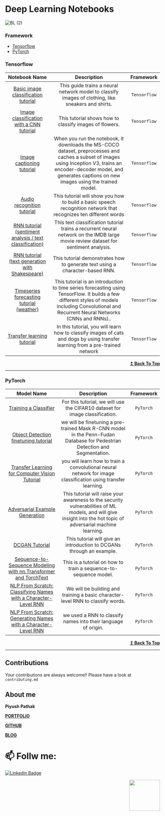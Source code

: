 # Deep Learning Notebooks
![BL (2)](https://user-images.githubusercontent.com/24771457/111271567-56748980-866c-11eb-9555-b8fd7bc0a60c.jpg)


### Framework

* [Tensorflow](#tensorflow)
* [PyTorch](#pytorch)

### Tensorflow <a name="tensorflow"/>

| Notebook Name | Description | Framework |
|   :---:      |     :---:      |     :---:     |
| [Basic image classification tutorial](https://colab.research.google.com/github/tensorflow/docs/blob/master/site/en/tutorials/keras/classification.ipynb)  | This guide trains a neural network model to classify images of clothing, like sneakers and shirts.| `Tensorflow`
| [Image classification with a CNN tutorial ](https://colab.research.google.com/github/tensorflow/docs/blob/master/site/en/tutorials/images/classification.ipynb)  | This tutorial shows how to classify images of flowers.| `Tensorflow`
| [Image captioning tutorial](https://colab.research.google.com/github/tensorflow/docs/blob/master/site/en/tutorials/text/image_captioning.ipynb)  | When you run the notebook, it downloads the MS-COCO dataset, preprocesses and caches a subset of images using Inception V3, trains an encoder-decoder model, and generates captions on new images using the trained model.| `Tensorflow`
| [Audio recognition tutorial](https://colab.research.google.com/github/tensorflow/docs/blob/master/site/en/tutorials/audio/simple_audio.ipynb)  | This tutorial will show you how to build a basic speech recognition network that recognizes ten different words| `Tensorflow`
| [RNN tutorial (sentiment analysis / text classification)](https://colab.research.google.com/github/tensorflow/docs/blob/master/site/en/tutorials/text/text_classification_rnn.ipynb)  |This text classification tutorial trains a recurrent neural network on the IMDB large movie review dataset for sentiment analysis.| `Tensorflow`
| [RNN tutorial (text generation with Shakespeare)](https://colab.research.google.com/github/tensorflow/docs/blob/master/site/en/tutorials/text/text_generation.ipynb)  | This tutorial demonstrates how to generate text using a character-based RNN.| `Tensorflow`
| [Timeseries forecasting tutorial (weather)](https://colab.research.google.com/github/tensorflow/docs/blob/master/site/en/tutorials/structured_data/time_series.ipynb)  | This tutorial is an introduction to time series forecasting using TensorFlow. It builds a few different styles of models including Convolutional and Recurrent Neural Networks (CNNs and RNNs)..| `Tensorflow`
| [Transfer learning tutorial ](https://colab.research.google.com/github/tensorflow/docs/blob/master/site/en/tutorials/images/transfer_learning.ipynb)  | In this tutorial, you will learn how to classify images of cats and dogs by using transfer learning from a pre-trained network| `Tensorflow`

<div align="right">
    <b><a href="#framework">↥ Back To Top</a></b>
</div>

***

### PyTorch <a name="pytorch"/>

| Model Name | Description | Framework |
|   :---:      |     :---:      |     :---:     |
| [Training a Classifier]( https://colab.research.google.com/github/pytorch/tutorials/blob/gh-pages/_downloads/17a7c7cb80916fcdf921097825a0f562/cifar10_tutorial.ipynb)  | For this tutorial, we will use the CIFAR10 dataset for image classification.  | `PyTorch`
| [Object Detection finetuning tutorial]( https://colab.research.google.com/github/pytorch/vision/blob/temp-tutorial/tutorials/torchvision_finetuning_instance_segmentation.ipynb)  | we will be finetuning a pre-trained Mask R-CNN model in the Penn-Fudan Database for Pedestrian Detection and Segmentation.  | `PyTorch`
| [Transfer Learning for Computer Vision Tutorial]( https://colab.research.google.com/github/pytorch/tutorials/blob/gh-pages/_downloads/62840b1eece760d5e42593187847261f/transfer_learning_tutorial.ipynb)  | you will learn how to train a convolutional neural network for image classification using transfer learning. | `PyTorch`
| [Adversarial Example Generation]( https://colab.research.google.com/github/pytorch/tutorials/blob/gh-pages/_downloads/fba7866856a418520404ba3a11142335/fgsm_tutorial.ipynb)  | This tutorial will raise your awareness to the security vulnerabilities of ML models, and will give insight into the hot topic of adversarial machine learning.  | `PyTorch`
| [DCGAN Tutorial]( https://colab.research.google.com/github/pytorch/tutorials/blob/gh-pages/_downloads/e9c8374ecc202120dc94db26bf08a00f/dcgan_faces_tutorial.ipynb)  |This tutorial will give an introduction to DCGANs through an example.  | `PyTorch`
| [Sequence-to-Sequence Modeling with nn.Transformer and TorchText]( https://colab.research.google.com/github/pytorch/tutorials/blob/gh-pages/_downloads/dca13261bbb4e9809d1a3aa521d22dd7/transformer_tutorial.ipynb)  | This is a tutorial on how to train a sequence-to-sequence model.  | `PyTorch`
| [NLP From Scratch: Classifying Names with a Character-Level RNN]( https://colab.research.google.com/github/pytorch/tutorials/blob/gh-pages/_downloads/977c14818c75427641ccb85ad21ed6dc/char_rnn_classification_tutorial.ipynb)  | We will be building and training a basic character-level RNN to classify words.   | `PyTorch`
| [NLP From Scratch: Generating Names with a Character-Level RNN]( https://colab.research.google.com/github/pytorch/tutorials/blob/gh-pages/_downloads/a35c00bb5afae3962e1e7869c66872fa/char_rnn_generation_tutorial.ipynb)  |we used a RNN to classify names into their language of origin.  | `PyTorch`

<div align="right">
    <b><a href="#framework">↥ Back To Top</a></b>
</div>

***
## Contributions
Your contributions are always welcome!!
Please have a look at `contributing.md`

## About me

**Piyush Pathak**

[**PORTFOLIO**](https://anirudhrapathak3.wixsite.com/piyush)

[**GITHUB**](https://github.com/piyushpathak03)

[**BLOG**](https://medium.com/@piyushpathak03)


# 📫 Follw me: 

[![Linkedin Badge](https://img.shields.io/badge/-PiyushPathak-blue?style=flat-square&logo=Linkedin&logoColor=white&link=https://www.linkedin.com/in/piyushpathak03/)](https://www.linkedin.com/in/piyushpathak03/)

<p  align="right"><img height="100" src = "https://media.giphy.com/media/l3URDstnIjBNY7rwLB/giphy.gif"></p>
